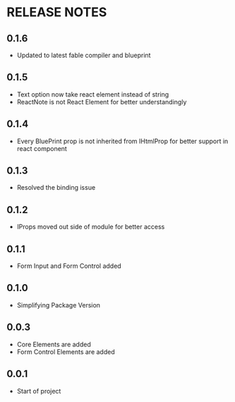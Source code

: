 # RELEASE NOTES

## 0.1.6

* Updated to latest fable compiler and blueprint

## 0.1.5

* Text option now take react element instead of string
* ReactNote is not React Element for better understandingly

## 0.1.4

* Every BluePrint prop is not inherited from IHtmlProp for better support in react component

## 0.1.3

* Resolved the binding issue

## 0.1.2

* IProps moved out side of module for better access

## 0.1.1

* Form Input and Form Control added

## 0.1.0

* Simplifying Package Version

## 0.0.3

* Core Elements are added
* Form Control Elements are added

## 0.0.1

* Start of project
